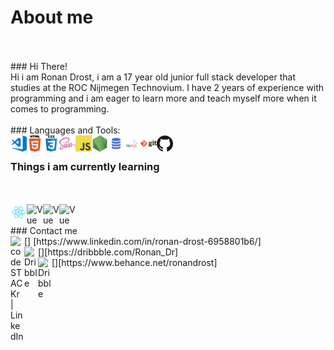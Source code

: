 # About me
<br />
<br />
### Hi There!
<br />
Hi i am Ronan Drost, i am a 17 year old junior full stack developer that studies at the ROC Nijmegen Technovium. I have 2 years of experience with programming and i am eager to learn more and teach myself more when it comes to programming.
<br />
<br />
### Languages and Tools:
<br />
<img align="left" alt="Visual Studio Code" width="26px" src="https://raw.githubusercontent.com/github/explore/80688e429a7d4ef2fca1e82350fe8e3517d3494d/topics/visual-studio-code/visual-studio-code.png" /><img align="left" alt="HTML5" width="26px" src="https://raw.githubusercontent.com/github/explore/80688e429a7d4ef2fca1e82350fe8e3517d3494d/topics/html/html.png" /><img align="left" alt="CSS3" width="26px" src="https://raw.githubusercontent.com/github/explore/80688e429a7d4ef2fca1e82350fe8e3517d3494d/topics/css/css.png" /><img align="left" alt="Sass" width="26px" src="https://raw.githubusercontent.com/github/explore/80688e429a7d4ef2fca1e82350fe8e3517d3494d/topics/sass/sass.png" /><img align="left" alt="JavaScript" width="26px" src="https://raw.githubusercontent.com/github/explore/80688e429a7d4ef2fca1e82350fe8e3517d3494d/topics/javascript/javascript.png" /><img align="left" alt="Node.js" width="26px" src="https://raw.githubusercontent.com/github/explore/80688e429a7d4ef2fca1e82350fe8e3517d3494d/topics/nodejs/nodejs.png" /><img align="left" alt="SQL" width="26px" src="https://raw.githubusercontent.com/github/explore/80688e429a7d4ef2fca1e82350fe8e3517d3494d/topics/sql/sql.png" /><img align="left" alt="MySQL" width="26px" src="https://raw.githubusercontent.com/github/explore/80688e429a7d4ef2fca1e82350fe8e3517d3494d/topics/mysql/mysql.png" /><img align="left" alt="Git" width="26px" src="https://raw.githubusercontent.com/github/explore/80688e429a7d4ef2fca1e82350fe8e3517d3494d/topics/git/git.png" /><img align="left" alt="GitHub" width="26px" src="https://raw.githubusercontent.com/github/explore/78df643247d429f6cc873026c0622819ad797942/topics/github/github.png" />
<br />

### Things i am currently learning
<br />
<br />
<img align="left" alt="React" width="26px" src="https://raw.githubusercontent.com/github/explore/80688e429a7d4ef2fca1e82350fe8e3517d3494d/topics/react/react.png" />
<img align="left" alt="Vue" width="26px" src="https://upload.wikimedia.org/wikipedia/commons/9/95/Vue.js_Logo_2.svg" /><img align="left" alt="Vue" width="26px" src="https://upload.wikimedia.org/wikipedia/commons/c/c3/Python-logo-notext.svg" /><img align="left" alt="Vue" width="26px" src="https://seeklogo.com/images/J/java-logo-7F8B35BAB3-seeklogo.com.png" />
<br />
<br />
### Contact me
<br />
[<img align="left" alt="codeSTACKr | LinkedIn" width="22px" src="https://cdn.jsdelivr.net/npm/simple-icons@v3/icons/linkedin.svg" />] [https://www.linkedin.com/in/ronan-drost-6958801b6/]
<br />
[<img align="left" alt="Dribble" width="22px" src="https://seeklogo.com/images/D/dribbble-logo-143FF96D65-seeklogo.com.png" />][https://dribbble.com/Ronan_Dr]
<br />
[<img align="left" alt="Dribble" width="22px" src="https://www.flaticon.com/svg/static/icons/svg/48/48975.svg" />][https://www.behance.net/ronandrost]






 
 

